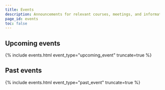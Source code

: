 ```yaml
---
title: Events
description: Announcements for relevant courses, meetings, and information about structural biology.
page_id: events
toc: false
---
```



## Upcoming events

{% include events.html event_type="upcoming_event" truncate=true %}


## Past events

{% include events.html event_type="past_event" truncate=true %}

